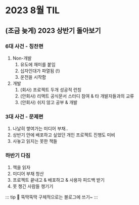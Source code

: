 # 2023 8월 TIL

## (조금 늦게) 2023 상반기 돌아보기

### 6대 사건 - 칭찬편
1. Non-개발
    1. 유도에 재미를 붙임
    2. 십자인대가 파열됨 (!)
    3. 운전을 시작함
2. 개발
    1. (회사) 프로젝트 두개 성공적 런칭
    2. (안회사) 리액트 공식문서 스터디 참여 & 타 개발자들과의 교류
    3. (안회사) 쉬지 않고 공부 & 개발

### 3대 사건 - 문제편
1. 나날히 쌓여가는 미디어 부채..
2. 상반기 안에 배포하고 싶었던 개인 프로젝트 진행도 미비
3. 사놓고 읽지는 못한 책들

### 하반기 다짐
1. 책을 읽자
2. 미디어 부채 청산
3. 프로젝트 끝내고 & 배포하고 & 사용자 피드백 받기
4. 못 챙긴 사람들 챙기기

::: tip 📝 뚝딱뚝딱
구체적으로는 블로그에 쓰기~
:::